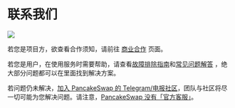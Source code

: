 # 联系我们

![](https://gblobscdn.gitbook.com/assets%2F-MHREX7DHcljbY5IkjgJ%2F-MbFSP32KpyXLujbE6FD%2F-MbFSeM1msL3sG41Po8d%2Fdocs%20masthead%20\(20\).png?alt=media\&token=52d4fcf6-08d2-42df-abb4-03ab91044430)

若您是项目方，欲查看合作须知，请前往 [商业合作](business-partnerships.md) 页面。

若您是用户，在使用服务时需要帮助，请查看[故障排除指南](../click-here-for-help/troubleshooting-errors.md)和[常见问题解答](../click-here-for-help/faq.md) ，绝大部分问题都可以在里面找到解决方案。

若问题仍未解决，[加入 PancakeSwap 的 Telegram/电报社区](https://t.me/pancakeswap)，团队与社区将尽一切可能为您解决问题。请注意，[PancakeSwap 没有「官方客服」](https://docs.pancakeswap.finance/contact-us/customer-support)。
